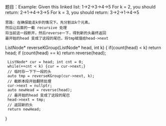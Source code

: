 题目：Example:
Given this linked list: 1->2->3->4->5
For k = 2, you should return: 2->1->4->3->5
For k = 3, you should return: 3->2->1->4->5

```
思路: 在确保能走k步的情况下。先分割出k个元素。
然后让后面的一截 recursive 处理
将当前这一段断开，然后reverse一下，得到新的头最终返回
最开始的head 变成了这段的尾巴，将tmp赋值给head->next
```
ListNode* reverseKGroup(ListNode* head, int k) {
     if(count(head) < k) return head;
     if (count(head) == k) return reverse(head);

     ListNode* cur = head; int cnt = 0;
     while(++cnt < k) {cur = cur->next;}
     // 临时存一下下一段的头
     auto tmp = reverseKGroup(cur->next, k);
     // 截断本段开始翻转处理
     cur->next = nullptr;
     auto newHead = reverse(head);
     // 最开始的head 变成了这段的尾巴
     head->next = tmp;
     // 返回新的头
     return newHead;
}
```
